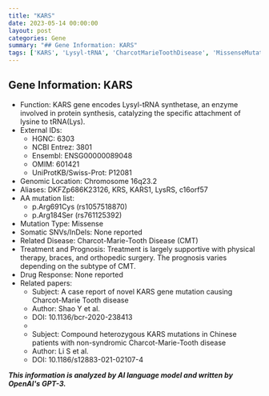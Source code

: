 ```yaml
---
title: "KARS"
date: 2023-05-14 00:00:00
layout: post
categories: Gene
summary: "## Gene Information: KARS"
tags: ['KARS', 'Lysyl-tRNA', 'CharcotMarieToothDisease', 'MissenseMutation', 'ProteinSynthesis', 'PhysicalTherapy', 'OrthopedicSurgery', 'GeneticAnalysis']
---
```


## Gene Information: KARS

- Function: KARS gene encodes Lysyl-tRNA synthetase, an enzyme involved in protein synthesis, catalyzing the specific attachment of lysine to tRNA(Lys).
- External IDs: 
    - HGNC: 6303
    - NCBI Entrez: 3801
    - Ensembl: ENSG00000089048
    - OMIM: 601421
    - UniProtKB/Swiss-Prot: P12081
- Genomic Location: Chromosome 16q23.2
- Aliases: DKFZp686K23126, KRS, KARS1, LysRS, c16orf57
- AA mutation list: 
    - p.Arg691Cys (rs1057518870)
    - p.Arg184Ser (rs761125392)
- Mutation Type: Missense
- Somatic SNVs/InDels: None reported
- Related Disease: Charcot-Marie-Tooth Disease (CMT)
- Treatment and Prognosis: Treatment is largely supportive with physical therapy, braces, and orthopedic surgery. The prognosis varies depending on the subtype of CMT.
- Drug Response: None reported
- Related papers:
    - Subject: A case report of novel KARS gene mutation causing Charcot-Marie Tooth disease
    - Author: Shao Y et al.
    - DOI: 10.1136/bcr-2020-238413
    - 
    - Subject: Compound heterozygous KARS mutations in Chinese patients with non-syndromic Charcot-Marie-Tooth disease
    - Author: Li S et al.
    - DOI: 10.1186/s12883-021-02107-4

**_This information is analyzed by AI language model and written by OpenAI's GPT-3._**